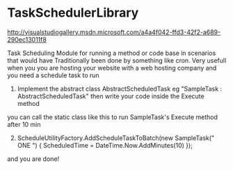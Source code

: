 TaskSchedulerLibrary
====================


http://visualstudiogallery.msdn.microsoft.com/a4a4f042-ffd3-42f2-a689-290ec13011f8


Task Scheduling Module for running a method or code base in scenarios that would have Traditionally been done by something like cron. Very usefull when you you are hosting your website with a web hosting company and you need a schedule task to run



1.   Implement the abstract class AbstractScheduledTask eg "SampleTask : AbstractScheduledTask" then write your code inside the Execute method

 
you can call the static class like this to run SampleTask's Execute method  after 10 min 

2.   ScheduleUtilityFactory.AddScheduleTaskToBatch(new SampleTask(" ONE ")
 {
             ScheduledTime = DateTime.Now.AddMinutes(10)
 });


and you are done!

